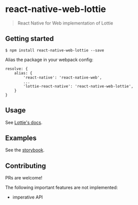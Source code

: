 # react-native-web-lottie
> React Native for Web implementation of Lottie

## Getting started
`$ npm install react-native-web-lottie --save`

Alias the package in your webpack config:

```
resolve: {
    alias: {
        'react-native': 'react-native-web',
        ...
        'lottie-react-native': 'react-native-web-lottie',
    }
}
```

## Usage
See [Lottie's docs](https://airbnb.io/lottie/#/react-native).

## Examples
See the [storybook](https://react-native-web-community.github.io/react-native-web-lottie/storybook).

## Contributing
PRs are welcome!

The following important features are not implemented:
- imperative API

